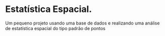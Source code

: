 # Estatística Espacial.
Um pequeno projeto usando uma base de dados e realizando uma análise de estatística espacial do tipo padrão de pontos
